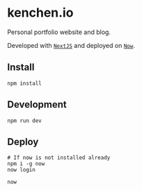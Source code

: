 # kenchen.io

Personal portfolio website and blog.

Developed with [`NextJS`](https://nextjs.org/) and deployed on [`Now`](https://zeit.co/now).

## Install

```
npm install
```

## Development

```
npm run dev
```

## Deploy

```
# If now is not installed already
npm i -g now
now login

now
```
